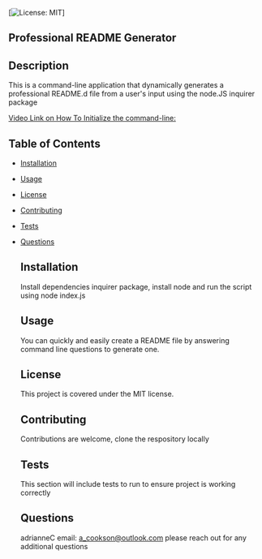 

  [![License: MIT](https://img.shields.io/badge/License-MIT-yellow.svg)]

  ## Professional README Generator

  ## Description
  This is a command-line application that dynamically generates a professional README.d file from a user's input using the node.JS inquirer package
  

[Video Link on How To Initialize the command-line:](https://drive.google.com/file/d/1hIwRzVKHsSDlURoNPsdlPrIbh0No5OKL/view?usp=sharing)


  ## Table of Contents
  
- [Installation](#installation)
- [Usage](#usage)
- [License](#license)
- [Contributing](#contributing)
- [Tests](#tests)
- [Questions](#questions)
  
  ## Installation
  Install dependencies inquirer package, install node and run the script using node index.js
  
  ## Usage
  You can quickly and easily create a README file by answering command line questions to generate one.
  
  ## License
  This project is covered under the MIT license.
  
  ## Contributing
  Contributions are welcome, clone the respository locally
  
  ## Tests
  This section will include tests to run to ensure project is working correctly
  
  ## Questions
  adrianneC email: a_cookson@outlook.com please reach out for any additional questions
  